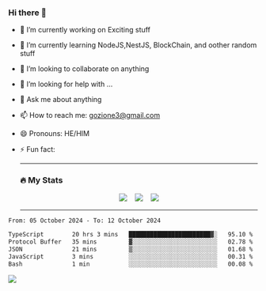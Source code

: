 ### Hi there 👋

<!--
**charlieScript/charlieScript** is a ✨ _special_ ✨ repository because its `README.md` (this file) appears on your GitHub profile.

Here are some ideas to get you started: -->

- 🔭 I’m currently working on Exciting stuff
- 🌱 I’m currently learning NodeJS,NestJS, BlockChain, and oother random stuff
- 👯 I’m looking to collaborate on anything
- 🤔 I’m looking for help with ...
- 💬 Ask me about anything
- 📫 How to reach me: gozione3@gmail.com
- 😄 Pronouns: HE/HIM
- ⚡ Fun fact:


  ---

  ### :fire: My Stats

  <div id="stats" align="center">
  <img src="http://github-readme-streak-stats.herokuapp.com?user=charlieScript&theme=dark&date_format=M%20j%5B%2C%20Y%5D" />&nbsp;&nbsp;&nbsp;
  <img src="https://github-readme-stats.vercel.app/api/top-langs/?username=charlieScript&layout=compact&theme=vision-friendly-dark"/>&nbsp;&nbsp;&nbsp;
  <img src="https://github-readme-stats.vercel.app/api?username=charlieScript&show_icons=true&theme=radical"/>
  </div>

  ---



<!--START_SECTION:waka-->

```txt
From: 05 October 2024 - To: 12 October 2024

TypeScript        20 hrs 3 mins   ███████████████████████▓░   95.10 %
Protocol Buffer   35 mins         ▓░░░░░░░░░░░░░░░░░░░░░░░░   02.78 %
JSON              21 mins         ▒░░░░░░░░░░░░░░░░░░░░░░░░   01.68 %
JavaScript        3 mins          ░░░░░░░░░░░░░░░░░░░░░░░░░   00.31 %
Bash              1 min           ░░░░░░░░░░░░░░░░░░░░░░░░░   00.08 %
```

<!--END_SECTION:waka-->
![](https://komarev.com/ghpvc/?username=charlieScript)
